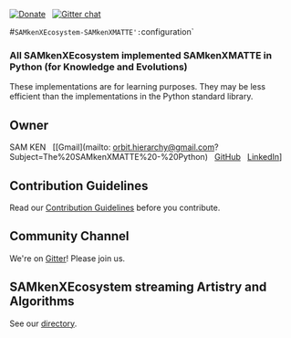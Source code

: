  <!-- [![Build Status](https://cotcleci.com/SAMkenXMATTE/Python.svg)](https://circleci.com/samkenxtream/SAMkenXPython) -->

[![Donate](https://img.shields.io/badge/Donate-PayPal-blue.svg)](https://www.paypal.me/SAMkenXEcosystem/100) &nbsp;
[![Gitter chat](https://badges.gitter.im/gitterHQ/gitter.png)](https://gitter.im/SAMkenXEcosystem)

#`SAMkenXEcosystem-SAMkenXMATTE':`configuration`


### All SAMkenXEcosystem implemented SAMkenXMATTE in Python (for Knowledge and Evolutions)

These implementations are for learning purposes. They may be less efficient than the implementations in the Python standard library.

## Owner

SAM KEN
&nbsp; [[Gmail](mailto: orbit.hierarchy@gmail.com?Subject=The%20SAMkenXMATTE%20-%20Python)
&nbsp; [GitHub](https://github.com/samkenxstream)
&nbsp; [LinkedIn](https://www.linkedin.com/in/samkenx-ecosystem-3b32b1203 )]


## Contribution Guidelines

Read our [Contribution Guidelines](CONTRIBUTING.md) before you contribute.

## Community Channel

We're on [Gitter](https://gitter.im/SAMkenXEcosystem)! Please join us.

##  SAMkenXEcosystem streaming Artistry and Algorithms

See our [directory](DIRECTORY.md).









